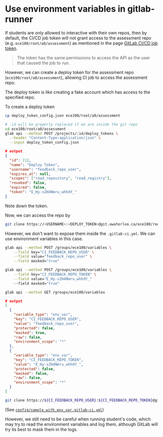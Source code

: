 # Use environment variables in gitlab-runner

If students are only allowed to interactive with their own repos, then by
default, the CI/CD job token will not grant access to the assessment repo (e.g.
`ece100/root/a0/assessment`) as mentioned in the page [GitLab CI/CD job
token](https://docs.gitlab.com/ee/ci/jobs/ci_job_token.html).

> The token has the same permissions to access the API as the user that caused
> the job to run.

However, we can create a deploy token for the assessment repo
(`ece100/root/a0/assessment`), allowing CI job to access the assessment repo.

The deploy token is like creating a fake account which has access to the
specified repo.

To create a deploy token

```bash
cp deploy_token_config.json ece100/root/a0/assessment

# :id will be properly replaced if we are inside the git repo
cd ece100/root/a0/assessment
glab api --method POST /projects/:id/deploy_tokens \
  --header "Content-Type:application/json" \
  --input deploy_token_config.json
```

```json
# output
{
  "id": 212,
  "name": "Deploy Token",
  "username": "feedback_repo_user",
  "expires_at": null,
  "scopes": ["read_repository", "read_registry"],
  "revoked": false,
  "expired": false,
  "token": "E_Hy-sZH4Nmru_whhdY_"
}
```

Note down the token.

Now, we can access the repo by

```bash
git clone https://<USERNAME>:<DEPLOY_TOKEN>@git.uwaterloo.ca/ece100/root/a0/assessment
```

However, we don't want to expose them inside the `.gitlab-ci.yml`. We can use
environment variables in this case.

```bash
glab api --method POST /groups/ece100/variables \
    --field key="CI_FEEDBACK_REPO_USER" \
    --field value="feedback_repo_user" \
    --field masked="true"

glab api --method POST /groups/ece100/variables \
    --field key="CI_FEEDBACK_REPO_TOKEN" \
    --field value="E_Hy-sZH4Nmru_whhdY_"
    --field masked="true"

glab api --method GET /groups/ece100/variables
```

```json
# output
[
  {
    "variable_type": "env_var",
    "key": "CI_FEEDBACK_REPO_USER",
    "value": "feedback_repo_user",
    "protected": false,
    "masked": true,
    "raw": false,
    "environment_scope": "*"
  },
  {
    "variable_type": "env_var",
    "key": "CI_FEEDBACK_REPO_TOKEN",
    "value": "E_Hy-sZH4Nmru_whhdY_",
    "protected": false,
    "masked": false,
    "raw": false,
    "environment_scope": "*"
  }
]
```

```bash
git clone https://${CI_FEEDBACK_REPO_USER}:${CI_FEEDBACK_REPO_TOKEN}@git.uwaterloo.ca/ece100/root/a0/assessment
```

(See [`config/sample_with_env_var.gitlab-ci.yml`](https://github.com/h365chen/cicd-as-autograder/blob/main/utilities/config/sample_with_env_var.gitlab-ci.yml))

However, we still need to be careful when running student's code, which may try
to read the environment variables and log them, although GitLab will try its
best to mask them in the logs.
